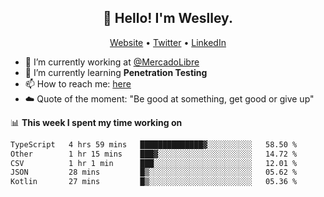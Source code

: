 <h2 align="center">👋 Hello! I'm Weslley.</h2>
<p align="center">
  <a href="http://weslleyneri.com.br">Website</a> •
  <a href="https://twitter.com/Weslley_Neri">Twitter</a> •
  <a href="https://www.linkedin.com/in/weslley-neri-3658908b">LinkedIn</a>
</p>


- 🔭 I’m currently working at [@MercadoLibre](https://github.com/mercadolibre)
- 🌱 I’m currently learning **Penetration Testing**
- 📫 How to reach me: [here](mailto:weslley39@gmail.com)
- ☁️ Quote of the moment: "Be good at something, get good or give up"

📊 **This week I spent my time working on**
<!--START_SECTION:waka-->

```txt
TypeScript   4 hrs 59 mins   ██████████████▓░░░░░░░░░░   58.50 %
Other        1 hr 15 mins    ███▓░░░░░░░░░░░░░░░░░░░░░   14.72 %
CSV          1 hr 1 min      ███░░░░░░░░░░░░░░░░░░░░░░   12.01 %
JSON         28 mins         █▒░░░░░░░░░░░░░░░░░░░░░░░   05.62 %
Kotlin       27 mins         █▒░░░░░░░░░░░░░░░░░░░░░░░   05.36 %
```

<!--END_SECTION:waka-->

<!-- Inspired by https://github.com/gruselhaus/gruselhaus -->
